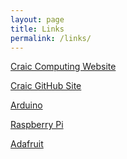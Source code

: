```yaml
---
layout: page
title: Links
permalink: /links/
---
```



<a href="https://www.craic.com">Craic Computing Website</a>

<a href="https://github.com/craic">Craic GitHub Site</a>

<a href="https://www.arduino.cc">Arduino</a>

<a href="https://www.raspberrypi.org/">Raspberry Pi</a>

<a href="https://www.adafruit.com">Adafruit</a>

